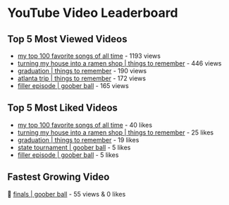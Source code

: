 # YouTube Video Leaderboard

## Top 5 Most Viewed Videos
- [my top 100 favorite songs of all time](https://youtu.be/zYnjnriU374) - 1193 views
- [turning my house into a ramen shop | things to remember](https://youtu.be/RBDZBPQs_fI) - 446 views
- [graduation | things to remember](https://youtu.be/l2r22Se8iw4) - 190 views
- [atlanta trip | things to remember](https://youtu.be/aROtkPs8i34) - 172 views
- [filler episode | goober ball](https://youtu.be/LVjDQdm-PFc) - 165 views

## Top 5 Most Liked Videos
- [my top 100 favorite songs of all time](https://youtu.be/zYnjnriU374) - 40 likes
- [turning my house into a ramen shop | things to remember](https://youtu.be/RBDZBPQs_fI) - 25 likes
- [graduation | things to remember](https://youtu.be/l2r22Se8iw4) - 19 likes
- [state tournament | goober ball](https://youtu.be/Ci5MFGdfzOE) - 5 likes
- [filler episode | goober ball](https://youtu.be/LVjDQdm-PFc) - 5 likes

## Fastest Growing Video
🔹 [finals | goober ball](https://youtu.be/srDTP8KR9QE) - 55 views & 0 likes
